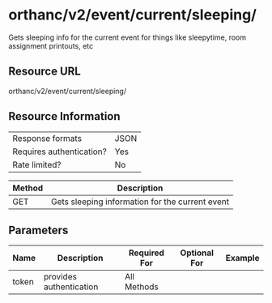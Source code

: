 
# orthanc/v2/event/current/sleeping/
Gets sleeping info for the current event for things like sleepytime, room assignment printouts, etc

## Resource URL
orthanc/v2/event/current/sleeping/

## Resource Information
|                          |      |
| ------------------------ | ---- |
| Response formats         | JSON |
| Requires authentication? | Yes  |
| Rate limited?            | No   |

| Method | Description                                     |
| ------ | ----------------------------------------------- |
| GET    | Gets sleeping information for the current event |

## Parameters
| Name  | Description             | Required For | Optional For | Example |
| ----- | ----------------------- | ------------ | ------------ | ------- |
| token | provides authentication | All Methods  |              |
